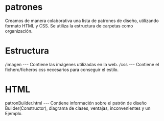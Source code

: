 # patrones
Creamos de manera colaborativa una lista de patrones de diseño, utilizando formato HTML y CSS.
Se utiliza la estructura de carpetas como organización.
# Estructura
/imagen --- Contiene las imágenes utilizadas en la web.
/css --- Contiene el fichero/ficheros css necesarios para conseguir el estilo.
# HTML
patronBuilder.html --- Contiene información sobre el patrón de diseño Builder(Constructor), diagrama de clases, ventajas, inconvenientes y un Ejemplo. 
